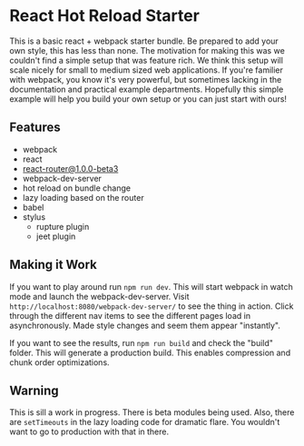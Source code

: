 # React Hot Reload Starter

This is a basic react + webpack starter bundle. Be prepared to add your own style, this has less than none. The motivation for making this was we couldn't find a simple setup that was feature rich. We think this setup will scale nicely for small to medium sized web applications. If you're familier with webpack, you know it's very powerful, but sometimes lacking in the documentation and practical example departments. Hopefully this simple example will help you build your own setup or you can just start with ours!

## Features

- webpack
- react
- react-router@1.0.0-beta3
- webpack-dev-server
- hot reload on bundle change
- lazy loading based on the router
- babel
- stylus
  - rupture plugin
  - jeet plugin

## Making it Work

If you want to play around run `npm run dev`. This will start webpack in watch mode and launch the webpack-dev-server. Visit `http://localhost:8080/webpack-dev-server/` to see the thing in action. Click through the different nav items to see the different pages load in asynchronously. Made style changes and seem them appear "instantly".

If you want to see the results, run `npm run build` and check the "build" folder. This will generate a production build. This enables compression and chunk order optimizations.

## Warning

This is sill a work in progress. There is beta modules being used. Also, there are `setTimeouts` in the lazy loading code for dramatic flare. You wouldn't want to go to production with that in there.
